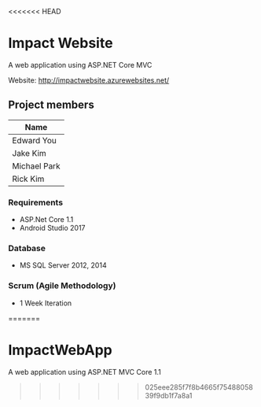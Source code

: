 <<<<<<< HEAD

# Impact Website

A web application using ASP.NET Core MVC

Website: http://impactwebsite.azurewebsites.net/

## Project members

| Name |
|---|
| Edward You |
| Jake Kim |
| Michael Park |
| Rick Kim |




### Requirements

- ASP.Net Core 1.1
- Android Studio 2017



### Database

- MS SQL Server 2012, 2014



### Scrum (Agile Methodology)

- 1 Week Iteration 




=======
# ImpactWebApp
A web application using ASP.NET MVC Core 1.1
>>>>>>> 025eee285f7f8b4665f7548805839f9db1f7a8a1
